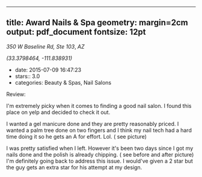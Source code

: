 
---
title: Award Nails & Spa
geometry: margin=2cm
output: pdf_document
fontsize: 12pt
---

_350 W Baseline Rd, Ste 103_, _AZ_

*(33.3798464, -111.838931)*

- date: 2015-07-09 16:47:23
- stars:: 3.0
-  categories: Beauty & Spas, Nail Salons

Review:

I'm extremely picky when it comes to finding a good nail salon. I found this place on yelp and decided to check it out. 

I wanted a gel manicure done and they are pretty reasonably priced. I wanted a palm tree done on two fingers and I think my nail tech had a hard time doing it so he gets an A for effort. Lol. ( see picture) 

I was pretty satisfied when I left. However it's been two days since I got my nails done and the polish is already chipping. ( see before and after picture)  I'm definitely going back to address this issue. I would've given a 2 star but the guy gets an extra star for his attempt at my design.

